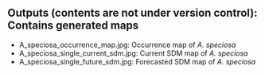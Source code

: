 ## **Outputs** (contents are not under version control): Contains generated maps
  + A_speciosa_occurrence_map.jpg: Occurrence map of *A. speciosa*
  + A_speciosa_single_current_sdm.jpg: Current SDM map of *A. speciosa*
  + A_speciosa_single_future_sdm.jpg: Forecasted SDM map of *A. speciosa*
